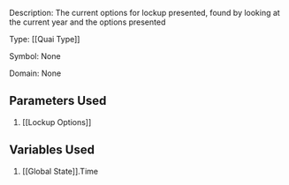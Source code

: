 Description: The current options for lockup presented, found by looking at the current year and the options presented

Type: [[Quai Type]]

Symbol: None

Domain: None

## Parameters Used
1. [[Lockup Options]]

## Variables Used
1. [[Global State]].Time

